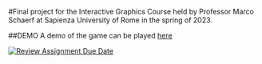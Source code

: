 #Final project for the Interactive Graphics Course held by Professor Marco Schaerf at Sapienza University of Rome in the spring of 2023.

##DEMO
A demo of the game can be played [here](https://sapienzainteractivegraphicscourse.github.io/final-project-gervasio_interactivegraphics_22-23/)

[![Review Assignment Due Date](https://classroom.github.com/assets/deadline-readme-button-24ddc0f5d75046c5622901739e7c5dd533143b0c8e959d652212380cedb1ea36.svg)](https://classroom.github.com/a/9ItdZzWA)
